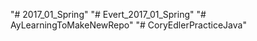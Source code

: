 "# 2017_01_Spring" 
"# Evert_2017_01_Spring" 
"# AyLearningToMakeNewRepo" 
"# CoryEdlerPracticeJava" 

